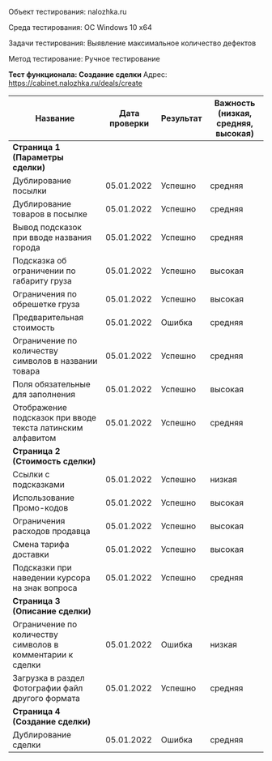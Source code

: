 Объект тестирования: nalozhka.ru

Среда тестирования: ОС Windows 10 x64

Задачи тестирования: Выявление максимальное количество дефектов

Метод тестирование: Ручное тестирование

**Тест функционала: Создание сделки**
Адрес: https://cabinet.nalozhka.ru/deals/create

**Название** | **Дата проверки** | Результат | Важность (низкая, средняя, высокая)
--- | --- | --- | ---
**Страница 1 (Параметры сделки)** | | | 
Дублирование посылки | 05.01.2022 | Успешно | средняя
Дублирование товаров в посылке | 05.01.2022 | Успешно | средняя
Вывод подсказок при вводе названия города |05.01.2022 | Успешно | средняя
Подсказка об ограничении по габариту груза |05.01.2022 | Успешно | высокая
Ограничения по обрешетке груза | 05.01.2022 | Успешно | высокая
Предварительная стоимость  |05.01.2022 |  Ошибка | средняя
Ограничение по количеству символов в названии товара | 05.01.2022 | Успешно | средняя
Поля обязательные для заполнения | 05.01.2022 | Успешно | высокая
Отображение подсказок при вводе текста латинским алфавитом | 05.01.2022 | Успешно | средняя
**Страница 2 (Стоимость сделки)** | | |
Ссылки с подсказками | 05.01.2022 | Успешно | низкая
Использование Промо-кодов | 05.01.2022 | Успешно | высокая
Ограничения расходов продавца | 05.01.2022 | Успешно | высокая
Смена тарифа доставки | 05.01.2022 | Успешно | высокая
Подсказки при наведении курсора на знак вопроса | 05.01.2022 | Успешно | средняя
**Страница 3 (Описание сделки)** | | |
Ограничение по количеству символов в комментарии к сделки | 05.01.2022 | Ошибка | низкая
Загрузка в раздел Фотографии файл другого формата | 05.01.2022 | Успешно | средняя
**Страница 4 (Создание сделки)** | | |
Дублирование сделки | 05.01.2022 | Ошибка | средняя
